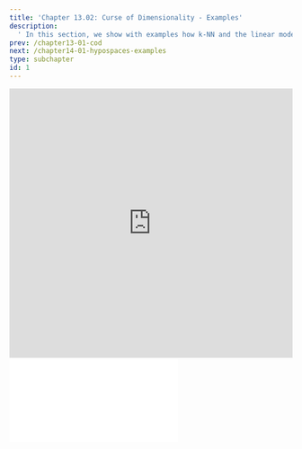 ```yaml
---
title: 'Chapter 13.02: Curse of Dimensionality - Examples'
description:
  ' In this section, we show with examples how k-NN and the linear model suffer from the the curse of dimensionality. '
prev: /chapter13-01-cod
next: /chapter14-01-hypospaces-examples
type: subchapter
id: 1
---
```



<!-- Hier jetzt die neuen Links einpflegen -->


<exercise id="1" title="Video Lecture">
<iframe width="100%" height="480" src="https://www.youtube.com/embed/6xKwcos63jo" frameborder="0" allow="accelerometer; autoplay; encrypted-media; gyroscope; picture-in-picture" allowfullscreen></iframe>
</exercise>

<exercise id="2" title="Slides">
<object data="pdfs/12/slides-info-entropy.pdf" type="application/pdf" style="width:100%;height:480px">
    <embed src="pdfs/12/slides-info-entropy.pdf" type="application/pdf" />
</object>
</exercise>


